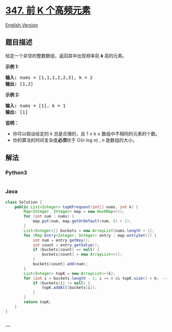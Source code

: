 # [347. 前 K 个高频元素](https://leetcode-cn.com/problems/top-k-frequent-elements)

[English Version](/solution/0300-0399/0347.Top%20K%20Frequent%20Elements/README_EN.md)

## 题目描述

<!-- 这里写题目描述 -->
<p>给定一个非空的整数数组，返回其中出现频率前&nbsp;<strong><em>k&nbsp;</em></strong>高的元素。</p>

<p><strong>示例 1:</strong></p>

<pre><strong>输入: </strong>nums = [1,1,1,2,2,3], k = 2
<strong>输出: </strong>[1,2]
</pre>

<p><strong>示例 2:</strong></p>

<pre><strong>输入: </strong>nums = [1], k = 1
<strong>输出: </strong>[1]</pre>

<p><strong>说明：</strong></p>

<ul>
	<li>你可以假设给定的&nbsp;<em>k&nbsp;</em>总是合理的，且 1 &le; k &le; 数组中不相同的元素的个数。</li>
	<li>你的算法的时间复杂度<strong>必须</strong>优于 O(<em>n</em> log <em>n</em>) ,&nbsp;<em>n&nbsp;</em>是数组的大小。</li>
</ul>

## 解法

<!-- 这里可写通用的实现逻辑 -->

<!-- tabs:start -->

### **Python3**

<!-- 这里可写当前语言的特殊实现逻辑 -->

```python

```

### **Java**

<!-- 这里可写当前语言的特殊实现逻辑 -->

```java
class Solution {
    public List<Integer> topKFrequent(int[] nums, int k) {
        Map<Integer, Integer> map = new HashMap<>();
        for (int num : nums) {
            map.put(num, map.getOrDefault(num, 0) + 1);
        }
        List<Integer>[] buckets = new ArrayList[nums.length + 1];
        for (Map.Entry<Integer, Integer> entry : map.entrySet()) {
            int num = entry.getKey();
            int count = entry.getValue();
            if (buckets[count] == null) {
                buckets[count] = new ArrayList<>();
            }
            buckets[count].add(num);
        }
        List<Integer> topK = new ArrayList<>(k);
        for (int i = buckets.length - 1; i >= 0 && topK.size() < k; --i) {
            if (buckets[i] != null) {
                topK.addAll(buckets[i]);
            }
        }
        return topK;
    }
}

```

### **...**

```

```

<!-- tabs:end -->

